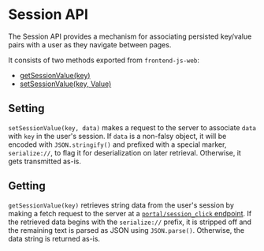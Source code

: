 # Session API

The Session API provides a mechanism for associating persisted key/value pairs with a user as they navigate between pages.

It consists of two methods exported from `frontend-js-web`:

-   [getSessionValue(key)](https://github.com/liferay/liferay-portal/blob/2d2e8ae74e9e7b33a07328277da64f54db576a04/modules/apps/frontend-js/frontend-js-web/src/main/resources/META-INF/resources/liferay/util/session.es.js#L38-L63)
-   [setSessionValue(key, Value)](https://github.com/liferay/liferay-portal/blob/2d2e8ae74e9e7b33a07328277da64f54db576a04/modules/apps/frontend-js/frontend-js-web/src/main/resources/META-INF/resources/liferay/util/session.es.js#L65-L85)

## Setting

`setSessionValue(key, data)` makes a request to the server to associate `data` with `key` in the user's session. If `data` is a non-falsy object, it will be encoded with `JSON.stringify()` and prefixed with a special marker, `serialize://`, to flag it for deserialization on later retrieval. Otherwise, it gets transmitted as-is.

## Getting

`getSessionValue(key)` retrieves string data from the user's session by making a fetch request to the server at a [`portal/session_click` endpoint](https://github.com/liferay/liferay-portal/blob/2d2e8ae74e9e7b33a07328277da64f54db576a04/modules/apps/frontend-js/frontend-js-web/src/main/resources/META-INF/resources/liferay/util/session.es.js#L34-L36). If the retrieved data begins with the `serialize://` prefix, it is stripped off and the remaining text is parsed as JSON using `JSON.parse()`. Otherwise, the data string is returned as-is.
